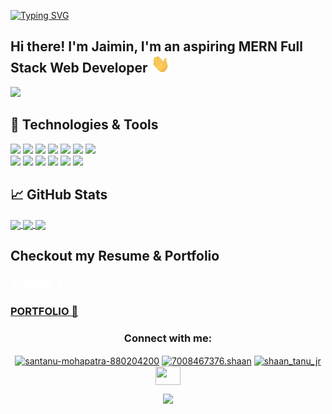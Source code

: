 [![Typing SVG](https://readme-typing-svg.herokuapp.com/?lines=Full+Stack+web+Developer;More+than+1500+Hours+Hard+Work;More+than+200+sleepless+nights)](https://git.io/typing-svg)

<h2> Hi there! I'm Jaimin, I'm an aspiring MERN Full Stack Web Developer <img src="https://raw.githubusercontent.com/ABSphreak/ABSphreak/master/gifs/Hi.gif" width="30px"> </h2>

<img src="https://camo.githubusercontent.com/5ddf73ad3a205111cf8c686f687fc216c2946a75005718c8da5b837ad9de78c9/68747470733a2f2f7468756d62732e6766796361742e636f6d2f4576696c4e657874446576696c666973682d736d616c6c2e676966" width="780" />

## 🔧 Technologies & Tools

![](https://img.shields.io/badge/OS-Windows-informational?style=flat&logo=windows&logoColor=white&color=yellow)
![](https://img.shields.io/badge/Code-JavaScript-informational?style=flat&logo=javascript&logoColor=white&color=yellow)
![](https://img.shields.io/badge/Code-TypeScript-informational?style=flat&logo=typescript&logoColor=white&color=yellow)
![](https://img.shields.io/badge/Tools-React-informational?style=flat&logo=react&logoColor=white&color=yellow)
![](https://img.shields.io/badge/Tools-Redux-informational?style=flat&logo=redux&logoColor=white&color=yellow)
![](https://img.shields.io/badge/Tools-Heroku-informational?style=flat&logo=heroku&logoColor=white&color=yellow)
![](https://img.shields.io/badge/Tools-Vercel-informational?style=flat&logo=vercel&logoColor=white&color=yellow)
<br />
![](https://img.shields.io/badge/Tools-Netlify-informational?style=flat&logo=netlify&logoColor=white&color=yellow)
![](https://img.shields.io/badge/Tools-Node.js-informational?style=flat&logo=nodejs&logoColor=white&color=yellow)
![](https://img.shields.io/badge/Tools-MongoDB-informational?style=flat&logo=mongodb&logoColor=white&color=yellow)
![](https://img.shields.io/badge/Tools-Express-informational?style=flat&logo=express&logoColor=white&color=yellow)
![](https://img.shields.io/badge/Tools-GitHub-informational?style=flat&logo=github&logoColor=white&color=yellow)
![](https://img.shields.io/badge/Tools-Tailwind-informational?style=flat&logo=tailwind&logoColor=white&color=yellow)


## &#x1f4c8; GitHub Stats

<a href='https://github-readme-stats.vercel.app/api/top-langs/?username=JaiminSheladiya&theme=radical'>
  <img align="center" src="https://github-readme-stats.vercel.app/api/top-langs/?username=JaiminSheladiya&theme=radical"  height="190px" />
</a>
  
  <a href= 'https://github-readme-stats.vercel.app/api?username=JaiminSheladiya&count_private=true&theme=radical&show_icons=true'>
  <img align="center" cursor='none' src="https://github-readme-stats.vercel.app/api?username=JaiminSheladiya&count_private=true&theme=radical&show_icons=true"  height="190px" />
  </a>

  <a href= 'https://github-readme-streak-stats.herokuapp.com/?user=JaiminSheladiya&theme=radical&hide_border=false' >
  <img align="center" cursor='none' src="https://github-readme-streak-stats.herokuapp.com/?user=JaiminSheladiya&theme=radical&hide_border=false"  height="190px" />
  </a>
  
## Checkout my Resume & Portfolio

<a href='https://drive.google.com/file/d/1NWhUpvHKe6_dxSrfl_CF0WqP8fbwBK03/view?usp=sharing' style = "color : white" target='blank'><h3>RESUME 🎯</h3></a> 
<a href='https://jaimin-portfolio.netlify.app/' target='blank'><h3>PORTFOLIO 🚀</h3></a> 

 
 <h3 align="center">Connect with me:</h3>
<p align="center">
<a href="https://www.linkedin.com/in/jaiminsheladiya/" target="blank"><img align="center" src="https://raw.githubusercontent.com/rahuldkjain/github-profile-readme-generator/master/src/images/icons/Social/linked-in-alt.svg" alt="santanu-mohapatra-880204200" height="30" width="40" /></a>
<a href="https://www.facebook.com/profile.php?id=100008489898991" target="blank"><img align="center" src="https://raw.githubusercontent.com/rahuldkjain/github-profile-readme-generator/master/src/images/icons/Social/facebook.svg" alt="7008467376.shaan" height="30" width="40" /></a>
<a href="https://www.instagram.com/jaimins106/" target="blank"><img align="center" src="https://raw.githubusercontent.com/rahuldkjain/github-profile-readme-generator/master/src/images/icons/Social/instagram.svg" alt="shaan_tanu_jr" height="30" width="40" /></a>
<a href="mailto:jaimins365635@gmail.com?subject=Regarding Contact" target="blank"><img align="center" src="https://www.svgrepo.com/show/303161/gmail-icon-logo.svg" height="30" width="40" /></a>
</p>

 <p align="center"><img  src="https://raw.githubusercontent.com/Trilokia/Trilokia/379277808c61ef204768a61bbc5d25bc7798ccf1/bottom_header.svg"></p>
